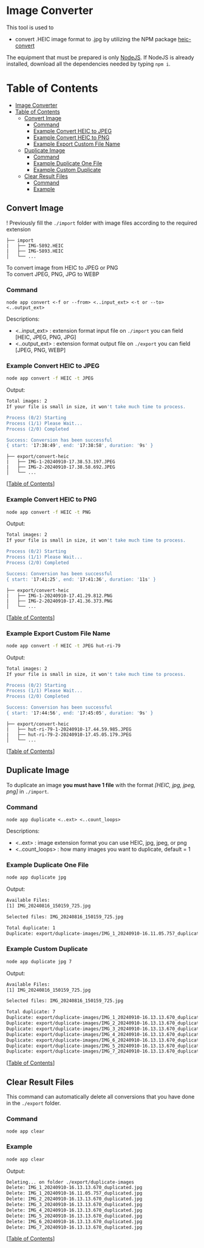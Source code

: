 # Image Converter

This tool is used to

- convert .HEIC image format to .jpg by utilizing the NPM package [heic-convert](https://www.npmjs.com/package/heic-convert)

The equipment that must be prepared is only [NodeJS](https://nodejs.org/en). If NodeJS is already installed, download all the dependencies needed by typing `npm i`.

# Table of Contents

- [Image Converter](#image-converter)
- [Table of Contents](#table-of-contents)
  - [Convert Image](#convert-image)
    - [Command](#command)
    - [Example Convert HEIC to JPEG](#example-convert-heic-to-jpeg)
    - [Example Convert HEIC to PNG](#example-convert-heic-to-png)
    - [Example Export Custom File Name](#example-export-custom-file-name)
  - [Duplicate Image](#duplicate-image)
    - [Command](#command-1)
    - [Example Duplicate One File](#example-duplicate-one-file)
    - [Example Custom Duplicate](#example-custom-duplicate)
  - [Clear Result Files](#clear-result-files)
    - [Command](#command-2)
    - [Example](#example)

## Convert Image

! Previously fill the `./import` folder with image files according to the required extension

```
├── import
|   ├── IMG-5892.HEIC
|   ├── IMG-5893.HEIC
│   └── ...
```

To convert image from HEIC to JPEG or PNG  
To convert JPEG, PNG, JPG to WEBP

### Command

`node app convert <-f or --from> <..input_ext> <-t or --to> <..output_ext>`

Descriptions:

- <..input_ext> : extension format input file on `./import` you can field [HEIC, JPEG, PNG, JPG]
- <..output_ext> : extension format output file on `./export` you can field [JPEG, PNG, WEBP]

### Example Convert HEIC to JPEG

```sh
node app convert -f HEIC -t JPEG
```

Output:

```sh
Total images: 2
If your file is small in size, it won't take much time to process.

Process (0/2) Starting
Process (1/1) Please Wait...
Process (2/0) Completed

Success: Conversion has been successful
{ start: '17:38:49', end: '17:38:58', duration: '9s' }
```

```
├── export/convert-heic
|   ├── IMG-1-20240910-17.38.53.197.JPEG
|   ├── IMG-2-20240910-17.38.58.692.JPEG
│   └── ...
```

[[Table of Contents](#table-of-contents)]

### Example Convert HEIC to PNG

```sh
node app convert -f HEIC -t PNG
```

Output:

```sh
Total images: 2
If your file is small in size, it won't take much time to process.

Process (0/2) Starting
Process (1/1) Please Wait...
Process (2/0) Completed

Success: Conversion has been successful
{ start: '17:41:25', end: '17:41:36', duration: '11s' }
```

```
├── export/convert-heic
|   ├── IMG-1-20240910-17.41.29.812.PNG
|   ├── IMG-2-20240910-17.41.36.373.PNG
│   └── ...
```

[[Table of Contents](#table-of-contents)]

### Example Export Custom File Name

```sh
node app convert -f HEIC -t JPEG hut-ri-79
```

Output:

```sh
Total images: 2
If your file is small in size, it won't take much time to process.

Process (0/2) Starting
Process (1/1) Please Wait...
Process (2/0) Completed

Success: Conversion has been successful
{ start: '17:44:56', end: '17:45:05', duration: '9s' }
```

```
├── export/convert-heic
|   ├── hut-ri-79-1-20240910-17.44.59.985.JPEG
|   ├── hut-ri-79-2-20240910-17.45.05.179.JPEG
│   └── ...
```

[[Table of Contents](#table-of-contents)]

## Duplicate Image

To duplicate an image **you must have 1 file** with the format _[HEIC, jpg, jpeg, png]_ in `./import`.

### Command

`node app duplicate <..ext> <..count_loops>`

Descriptions:

- <..ext> : image extension format you can use HEIC, jpg, jpeg, or png
- <..count_loops> : how many images you want to duplicate, default = 1

### Example Duplicate One File

```sh
node app duplicate jpg
```

Output:

```sh
Available Files:
[1] IMG_20240816_150159_725.jpg

Selected files: IMG_20240816_150159_725.jpg

Total duplicate: 1
Duplicate: export/duplicate-images/IMG_1_20240910-16.11.05.757_duplicated.jpg
```

### Example Custom Duplicate

```sh
node app duplicate jpg 7
```

Output:

```sh
Available Files:
[1] IMG_20240816_150159_725.jpg

Selected files: IMG_20240816_150159_725.jpg

Total duplicate: 7
Duplicate: export/duplicate-images/IMG_1_20240910-16.13.13.670_duplicated.jpg
Duplicate: export/duplicate-images/IMG_2_20240910-16.13.13.670_duplicated.jpg
Duplicate: export/duplicate-images/IMG_3_20240910-16.13.13.670_duplicated.jpg
Duplicate: export/duplicate-images/IMG_4_20240910-16.13.13.670_duplicated.jpg
Duplicate: export/duplicate-images/IMG_6_20240910-16.13.13.670_duplicated.jpg
Duplicate: export/duplicate-images/IMG_5_20240910-16.13.13.670_duplicated.jpg
Duplicate: export/duplicate-images/IMG_7_20240910-16.13.13.670_duplicated.jpg
```

[[Table of Contents](#table-of-contents)]

## Clear Result Files

This command can automatically delete all conversions that you have done in the `./export` folder.

### Command

`node app clear`

### Example

```sh
node app clear
```

Output:

```sh
Deleting... on folder ./export/duplicate-images
Delete: IMG_1_20240910-16.13.13.670_duplicated.jpg
Delete: IMG_1_20240910-16.11.05.757_duplicated.jpg
Delete: IMG_2_20240910-16.13.13.670_duplicated.jpg
Delete: IMG_3_20240910-16.13.13.670_duplicated.jpg
Delete: IMG_4_20240910-16.13.13.670_duplicated.jpg
Delete: IMG_5_20240910-16.13.13.670_duplicated.jpg
Delete: IMG_6_20240910-16.13.13.670_duplicated.jpg
Delete: IMG_7_20240910-16.13.13.670_duplicated.jpg
```

[[Table of Contents](#table-of-contents)]

